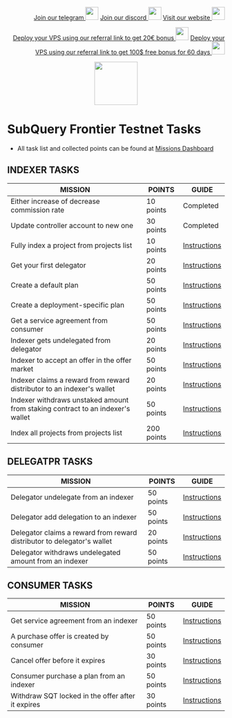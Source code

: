 <p style="font-size:14px" align="right">
<a href="https://t.me/kjnotes" target="_blank">Join our telegram <img src="https://user-images.githubusercontent.com/50621007/183283867-56b4d69f-bc6e-4939-b00a-72aa019d1aea.png" width="30"/></a>
<a href="https://discord.gg/fRVzvPBh" target="_blank">Join our discord <img src="https://user-images.githubusercontent.com/50621007/176236430-53b0f4de-41ff-41f7-92a1-4233890a90c8.png" width="30"/></a>
<a href="https://kjnodes.com/" target="_blank">Visit our website <img src="https://user-images.githubusercontent.com/50621007/168689709-7e537ca6-b6b8-4adc-9bd0-186ea4ea4aed.png" width="30"/></a>
</p>

<p style="font-size:14px" align="right">
<a href="https://hetzner.cloud/?ref=y8pQKS2nNy7i" target="_blank">Deploy your VPS using our referral link to get 20€ bonus <img src="https://user-images.githubusercontent.com/50621007/174612278-11716b2a-d662-487e-8085-3686278dd869.png" width="30"/></a>
<a href="https://m.do.co/c/17b61545ca3a" target="_blank">Deploy your VPS using our referral link to get 100$ free bonus for 60 days <img src="https://user-images.githubusercontent.com/50621007/183284313-adf81164-6db4-4284-9ea0-bcb841936350.png" width="30"/></a>
</p>

<p align="center">
  <img height="100" height="auto" src="https://user-images.githubusercontent.com/50621007/177323789-e6be59ae-0dfa-4e86-b3a8-028a4f0c465c.png">
</p>

# SubQuery Frontier Testnet Tasks
- All task list and collected points can be found at [Missions Dashboard](https://frontier.subquery.network/missions/my-missions)

## INDEXER TASKS
| MISSION                                                                        | POINTS     | GUIDE                                                                                                                                        |
|--------------------------------------------------------------------------------|------------|----------------------------------------------------------------------------------------------------------------------------------------------|
| Either increase of decrease commission rate                                    | 10 points  | Completed                                                                                                                                    |
| Update controller account to new one                                           | 30 points  | Completed                                                                                                                                    |
| Fully index a project from projects list                                       | 10 points  | [Instructions](https://github.com/kj89/testnet_manuals/blob/main/subquery/tasks/Fully_index_a_project_from_projects_list.md)                 |
| Get your first delegator                                                       | 20 points  | [Instructions](https://github.com/kj89/testnet_manuals/blob/main/subquery/tasks/Get_your_first_delegator.md)                                 |
| Create a default plan                                                          | 50 points  | [Instructions](https://github.com/kj89/testnet_manuals/blob/main/subquery/tasks/Create_a_default_plan.md)                                    |
| Create a deployment-specific plan                                              | 50 points  | [Instructions](https://github.com/kj89/testnet_manuals/blob/main/subquery/tasks/Create_a_deployment-specific_plan.md)                        |
| Get a service agreement from consumer                                          | 50 points  | [Instructions](https://github.com/kj89/testnet_manuals/blob/main/subquery/tasks/Get_a_service_agreement_from_consumer.md)                    |
| Indexer gets undelegated from delegator                                        | 20 points  | [Instructions](https://github.com/kj89/testnet_manuals/blob/main/subquery/tasks/Indexer_gets_undelegated_from_delegator.md)                  |
| Indexer to accept an offer in the offer market                                 | 50 points  | [Instructions](https://github.com/kj89/testnet_manuals/blob/main/subquery/tasks/Indexer_to_accept_an_offer_in_the_offer_market.md)           |
| Indexer claims a reward from reward distributor to an indexer's wallet         | 20 points  | [Instructions](https://github.com/kj89/testnet_manuals/blob/main/subquery/tasks/Indexer_claims_a_reward_from_reward_distributor.md)          |
| Indexer withdraws unstaked amount from staking contract to an indexer's wallet | 50 points  | [Instructions](https://github.com/kj89/testnet_manuals/blob/main/subquery/tasks/Indexer_withdraws_unstaked_amount_from_staking_contract.md)  |
| Index all projects from projects list                                          | 200 points | [Instructions](https://github.com/kj89/testnet_manuals/blob/main/subquery/tasks/Index_all_projects_from_projects_list.md)                    |

## DELEGATPR TASKS
| MISSION                                                                        | POINTS     | GUIDE  
|--------------------------------------------------------------------------------|------------|----------------------------------------------------------------------------------------------------------------------------------------------|
| Delegator undelegate from an indexer                                           | 50 points  | [Instructions](https://github.com/kj89/testnet_manuals/blob/main/subquery/tasks/Delegator_undelegatefrom_an_indexer.md)                      |
| Delegator add delegation to an indexer                                         | 50 points  | [Instructions](https://github.com/kj89/testnet_manuals/blob/main/subquery/tasks/Delegator_add_delegation_to_an_indexer.md)                   |
| Delegator claims a reward from reward distributor to delegator's wallet        | 20 points  | [Instructions](https://github.com/kj89/testnet_manuals/blob/main/subquery/tasks/Delegator_claims_a_reward_from_reward_distributor.md)        |
| Delegator withdraws undelegated amount from an indexer                         | 50 points  | [Instructions](https://github.com/kj89/testnet_manuals/blob/main/subquery/tasks/Delegator_withdraws_undelegated_amount_from_an_indexer.md)   |

## CONSUMER TASKS
| MISSION                                                                        | POINTS     | GUIDE  
|--------------------------------------------------------------------------------|------------|----------------------------------------------------------------------------------------------------------------------------------------------|
| Get service agreement from an indexer                                          | 50 points  | [Instructions](https://github.com/kj89/testnet_manuals/blob/main/subquery/tasks/Get_a_service_agreement_from_consumer.md)                    |
| A purchase offer is created by consumer                                        | 50 points  | [Instructions](https://github.com/kj89/testnet_manuals/blob/main/subquery/tasks/A_purchase_offer_is_created_by_consumer.md)                  |
| Cancel offer before it expires                                                 | 30 points  | [Instructions](https://github.com/kj89/testnet_manuals/blob/main/subquery/tasks/Cancel_offer_before_it_expires.md)                           |
| Consumer purchase a plan from an indexer                                       | 50 points  | [Instructions](https://github.com/kj89/testnet_manuals/blob/main/subquery/tasks/Consumer_purchase_a_plan_from_an_indexer.md)                 |
| Withdraw SQT locked in the offer after it expires                              | 30 points  | [Instructions](https://github.com/kj89/testnet_manuals/blob/main/subquery/tasks/Withdraw_SQT_locked_in_the_offer_after_it_expires.md)        |
